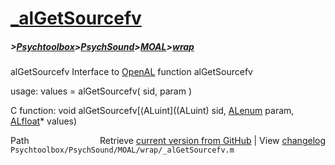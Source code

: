 # [_alGetSourcefv](_alGetSourcefv)
##### >[Psychtoolbox](Psychtoolbox)>[PsychSound](PsychSound)>[MOAL](MOAL)>[wrap](wrap)

alGetSourcefv  Interface to [OpenAL](OpenAL) function alGetSourcefv  
  
usage:  values = alGetSourcefv( sid, param )  
  
C function:  void alGetSourcefv[(ALuint]((ALuint) sid, [ALenum](ALenum) param, [ALfloat](ALfloat)\* values)  




<div class="code_header" style="text-align:right;">
  <span style="float:left;">Path&nbsp;&nbsp;</span> <span class="counter">Retrieve <a href=
  "https://raw.github.com/Psychtoolbox-3/Psychtoolbox-3/beta/Psychtoolbox/PsychSound/MOAL/wrap/_alGetSourcefv.m">current version from GitHub</a> | View <a href=
  "https://github.com/Psychtoolbox-3/Psychtoolbox-3/commits/beta/Psychtoolbox/PsychSound/MOAL/wrap/_alGetSourcefv.m">changelog</a></span>
</div>
<div class="code">
  <code>Psychtoolbox/PsychSound/MOAL/wrap/_alGetSourcefv.m</code>
</div>

